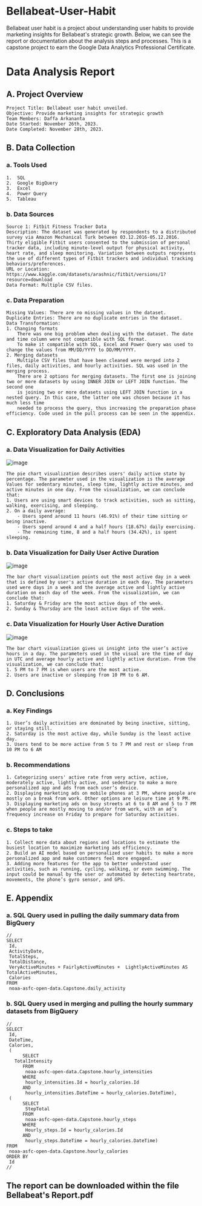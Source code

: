 # Bellabeat-User-Habit
Bellabeat user habit is a project about understanding user habits to provide marketing insights for Bellabeat's strategic growth. Below, we can see the report or documentation about the analysis steps and processes. This is a capstone project to earn the Google Data Analytics Professional Certificate.

# Data Analysis Report

## A.	Project Overview
	Project Title: Bellabeat user habit unveiled.
	Objective: Provide marketing insights for strategic growth
	Team Members: Daffa Arkananta
	Date Started: November 26th, 2023.
	Date Completed: November 28th, 2023.

## B.	Data Collection
  ### a.	Tools Used
    1.	SQL
    2.	Google BigQuery
    3.	Excel
    4.	Power Query
    5.	Tableau

### b.	Data Sources
	Source 1: Fitbit Fitness Tracker Data
	Description: The dataset was generated by respondents to a distributed survey via Amazon Mechanical Turk between 03.12.2016-05.12.2016. Thirty eligible Fitbit users consented to the submission of personal tracker data, including minute-level output for physical activity, heart rate, and sleep monitoring. Variation between outputs represents the use of different types of Fitbit trackers and individual tracking behaviors/preferences.
	URL or Location: https://www.kaggle.com/datasets/arashnic/fitbit/versions/1?resource=download
	Data Format: Multiple CSV files.

### c.	Data Preparation
	Missing Values: There are no missing values in the dataset.
	Duplicate Entries: There are no duplicate entries in the dataset.
	Data Transformation:
	1. Changing formats
		There was one big problem when dealing with the dataset. The date and time column were not compatible with SQL format. 
 		To make it compatible with SQL, Excel and Power Query was used to change the values from MM/DD/YYYY to DD/MM/YYYY.
	2. Merging datasets
		Multiple CSV files that have been cleaned were merged into 2 files, daily activities, and hourly activities. SQL was used in the merging process. 
 		There are 2 options for merging datasets. The first one is joining two or more datasets by using INNER JOIN or LEFT JOIN function. The second one 
   		is joining two or more datasets using LEFT JOIN function in a nested query. In this case, the latter one was chosen because it has much less time 
     	needed to process the query, thus increasing the preparation phase efficiency. Code used in the pull process can be seen in the appendix.

## C.	Exploratory Data Analysis (EDA)
### a.	Data Visualization for Daily Activities

 ![image](https://github.com/AstreNot/Bellabeat-User-Habit/assets/112799855/e8bcf1bb-f7da-4bdd-a650-16fb73e04187)

	The pie chart visualization describes users' daily active state by percentage. The parameter used in the visualization is the average Values for sedentary minutes, sleep time, lightly active minutes, and active minutes in one day. From the visualization, we can conclude that:
	1. Users are using smart devices to track activities, such as sitting, walking, exercising, and sleeping.
	2. On a daily average:
		- Users spend around 11 hours (46.91%) of their time sitting or being inactive.
		- Users spend around 4 and a half hours (18.67%) daily exercising.
		- The remaining time, 8 and a half hours (34.42%), is spent sleeping.


### b.	Data Visualization for Daily User Active Duration

![image](https://github.com/AstreNot/Bellabeat-User-Habit/assets/112799855/e5d35594-9907-43f7-9846-a5275d0aeb31)

	The bar chart visualization points out the most active day in a week that is defined by user's active duration in each day. The parameters used were days in a week and the average active and lightly active duration on each day of the week. From the visualization, we can conclude that:
	1. Saturday & Friday are the most active days of the week.
	2. Sunday & Thursday are the least active days of the week.

### c.	Data Visualization for Hourly User Active Duration

 ![image](https://github.com/AstreNot/Bellabeat-User-Habit/assets/112799855/fc5c5cc7-5d50-4695-857e-6144bdcecf15)

	The bar chart visualization gives us insight into the user’s active hours in a day. The parameters used in the visual are the time of day in UTC and average hourly active and lightly active duration. From the visualization, we can conclude that:
	1. 5 PM to 7 PM is when users are the most active.
	2. Users are inactive or sleeping from 10 PM to 6 AM.

## D.	Conclusions
### a.	Key Findings
	1. User’s daily activities are dominated by being inactive, sitting, or staying still.
	2. Saturday is the most active day, while Sunday is the least active day.
	3. Users tend to be more active from 5 to 7 PM and rest or sleep from 10 PM to 6 AM

### b.	Recommendations
	1. Categorizing users' active rate from very active, active, moderately active, lightly active, and sedentary to make a more personalized app and ads from each user’s device.
	2. Displaying marketing ads on mobile phones at 3 PM, where people are mostly on a break from work. Other options are leisure time at 9 PM.
	3. Displaying marketing ads on busy streets at 6 to 8 AM and 5 to 7 PM when people are mostly moving to and/or from work, with an ad’s frequency increase on Friday to prepare for Saturday activities.

### c.	Steps to take
	1. Collect more data about regions and locations to estimate the busiest location to maximize marketing ads efficiency.
	2. Build an AI model based on personalized user habits to make a more personalized app and make customers feel more engaged.
	3. Adding more features for the app to better understand user activities, such as running, cycling, walking, or even swimming. The input could be manual by the user or automated by detecting heartrate, movements, the phone’s gyro sensor, and GPS.

## E.	Appendix
### a.	SQL Query used in pulling the daily summary data from BigQuery
	// 
 	SELECT
 	 Id,
  	 ActivityDate,
  	 TotalSteps,
  	 TotalDistance,
  	 VeryActiveMinutes + FairlyActiveMinutes +  LightlyActiveMinutes AS TotalActiveMinutes,
  	 Calories
	FROM 
  	 noaa-asfc-open-data.Capstone.daily_activity 

### b.	SQL Query used in merging and pulling the hourly summary datasets from BigQuery
	// 
	SELECT 
  	 Id,
  	 DateTime,
  	 Calories,
  	 (
    	  SELECT 
	   TotalIntensity
    	  FROM 
           noaa-asfc-open-data.Capstone.hourly_intensities
    	  WHERE 
      	   hourly_intensities.Id = hourly_calories.Id 
      	  AND 
      	   hourly_intensities.DateTime = hourly_calories.DateTime),
  	 (
    	  SELECT 
      	   StepTotal
    	  FROM 
      	   noaa-asfc-open-data.Capstone.hourly_steps
    	  WHERE 
      	   Hourly_steps.Id = hourly_calories.Id 
      	  AND
      	   hourly_steps.DateTime = hourly_calories.DateTime)
	FROM 
	 noaa-asfc-open-data.Capstone.hourly_calories
	ORDER BY
	 Id
 	//

## The report can be downloaded within the file Bellabeat's Report.pdf



